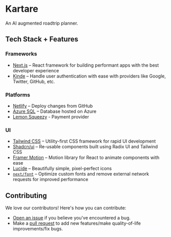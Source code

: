 # Kartare

An AI augmented roadtrip planner.

## Tech Stack + Features

### Frameworks

- [Next.js](https://nextjs.org/) – React framework for building performant apps with the best developer experience
- [Kinde](https://kinde.com/) – Handle user authentication with ease with providers like Google, Twitter, GitHub, etc.

### Platforms

- [Netlify](https://netlify.com/) – Deploy changes from GitHub
- [Azure SQL](https://portal.azure.com/) – Database hosted on Azure
- [Lemon Squeezy](https://lemonsqueezy.com) - Payment provider

### UI

- [Tailwind CSS](https://tailwindcss.com/) – Utility-first CSS framework for rapid UI development
- [Shadcn/ui](https://ui.shadcn.com/) – Re-usable components built using Radix UI and Tailwind CSS
- [Framer Motion](https://framer.com/motion) – Motion library for React to animate components with ease
- [Lucide](https://lucide.dev/) – Beautifully simple, pixel-perfect icons
- [`next/font`](https://nextjs.org/docs/basic-features/font-optimization) – Optimize custom fonts and remove external network requests for improved performance

## Contributing

We love our contributors! Here's how you can contribute:

- [Open an issue](https://github.com/kartare/kartare/issues) if you believe you've encountered a bug.
- Make a [pull request](https://github.com/kartare/kartare/pull) to add new features/make quality-of-life improvements/fix bugs.
